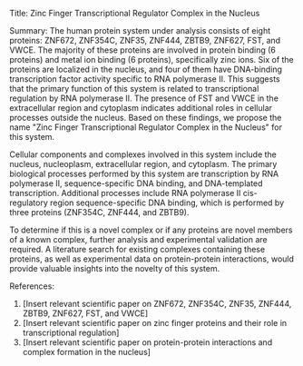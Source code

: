 Title: Zinc Finger Transcriptional Regulator Complex in the Nucleus

Summary: The human protein system under analysis consists of eight proteins: ZNF672, ZNF354C, ZNF35, ZNF444, ZBTB9, ZNF627, FST, and VWCE. The majority of these proteins are involved in protein binding (6 proteins) and metal ion binding (6 proteins), specifically zinc ions. Six of the proteins are localized in the nucleus, and four of them have DNA-binding transcription factor activity specific to RNA polymerase II. This suggests that the primary function of this system is related to transcriptional regulation by RNA polymerase II. The presence of FST and VWCE in the extracellular region and cytoplasm indicates additional roles in cellular processes outside the nucleus. Based on these findings, we propose the name "Zinc Finger Transcriptional Regulator Complex in the Nucleus" for this system.

Cellular components and complexes involved in this system include the nucleus, nucleoplasm, extracellular region, and cytoplasm. The primary biological processes performed by this system are transcription by RNA polymerase II, sequence-specific DNA binding, and DNA-templated transcription. Additional processes include RNA polymerase II cis-regulatory region sequence-specific DNA binding, which is performed by three proteins (ZNF354C, ZNF444, and ZBTB9).

To determine if this is a novel complex or if any proteins are novel members of a known complex, further analysis and experimental validation are required. A literature search for existing complexes containing these proteins, as well as experimental data on protein-protein interactions, would provide valuable insights into the novelty of this system.

References:

1. [Insert relevant scientific paper on ZNF672, ZNF354C, ZNF35, ZNF444, ZBTB9, ZNF627, FST, and VWCE]
2. [Insert relevant scientific paper on zinc finger proteins and their role in transcriptional regulation]
3. [Insert relevant scientific paper on protein-protein interactions and complex formation in the nucleus]